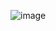 ![image](https://user-images.githubusercontent.com/104317876/171831689-c4eb714d-23a6-45db-a2eb-2ff229349e11.png)
